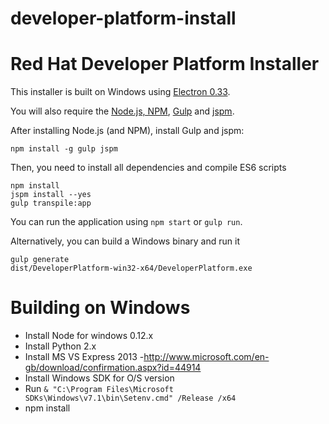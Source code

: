 # developer-platform-install

Red Hat Developer Platform Installer
====================================
This installer is built on Windows using [Electron 0.33](http://electron.atom.io/).

You will also require the [Node.js, NPM](https://nodejs.org/), [Gulp](http://gulpjs.com/) and [jspm](http://jspm.io/).

After installing Node.js (and NPM), install Gulp and jspm:

```
npm install -g gulp jspm
```

Then, you need to install all dependencies and compile ES6 scripts

```
npm install
jspm install --yes
gulp transpile:app
```

You can run the application using `npm start` or `gulp run`.

Alternatively, you can build a Windows binary and run it

```
gulp generate
dist/DeveloperPlatform-win32-x64/DeveloperPlatform.exe
```

Building on Windows
===================

* Install Node for windows 0.12.x
* Install Python 2.x
* Install MS VS Express 2013 -http://www.microsoft.com/en-gb/download/confirmation.aspx?id=44914
* Install Windows SDK for O/S version
* Run `& "C:\Program Files\Microsoft SDKs\Windows\v7.1\bin\Setenv.cmd" /Release /x64`
* npm install
